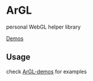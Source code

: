 # ArGL

personal WebGL helper library

[Demos](https://arthas.me/argl-demos)

## Usage

check [ArGL-demos](https://github.com/Deadalusmask/ArGL-demos) for examples
